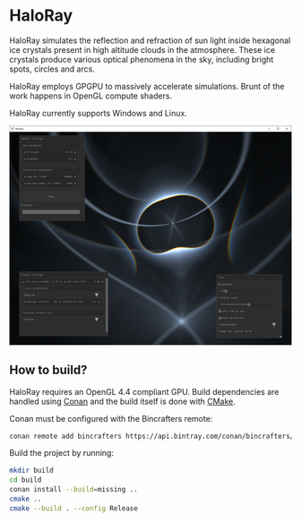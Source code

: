 # HaloRay

HaloRay simulates the reflection and refraction of sun light inside hexagonal ice crystals present
in high altitude clouds in the atmosphere. These ice crystals produce various optical phenomena
in the sky, including bright spots, circles and arcs.

HaloRay employs GPGPU to massively accelerate simulations. Brunt of the work happens in OpenGL compute shaders.

HaloRay currently supports Windows and Linux.

![Simulation of a column crystal halo display](images/column-halos.png)

## How to build?

HaloRay requires an OpenGL 4.4 compliant GPU.
Build dependencies are handled using [Conan](https://conan.io/) and the build itself is done with
[CMake](https://cmake.org/).

Conan must be configured with the Bincrafters remote:

```bash
conan remote add bincrafters https://api.bintray.com/conan/bincrafters/public-conan
```

Build the project by running:

```bash
mkdir build
cd build
conan install --build=missing ..
cmake ..
cmake --build . --config Release
```

